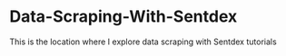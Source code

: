 # Data-Scraping-With-Sentdex
This is the location where I explore data scraping with Sentdex tutorials
